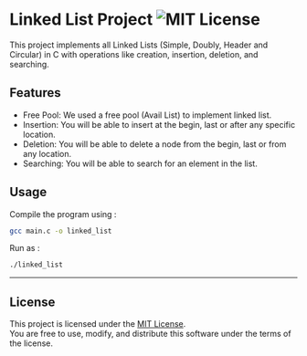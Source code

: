# Linked List Project  ![MIT License](https://img.shields.io/badge/License-MIT-blue)
This project implements all Linked Lists (Simple, Doubly, Header and Circular)
in C with operations like creation, insertion, deletion, and searching.

## Features
- Free Pool: We used a free pool (Avail List) to implement linked list.
- Insertion: You will be able to insert at the begin, last or after any specific location.
- Deletion: You will be able to delete a node from the begin, last or from any location.
- Searching: You will be able to search for an element in the list.

## Usage
Compile the program using :
```bash
gcc main.c -o linked_list
```
Run as :
```bash
./linked_list
```
---
## License
This project is licensed under the [MIT License](LICENSE).  
You are free to use, modify, and distribute this software under the terms of the license.